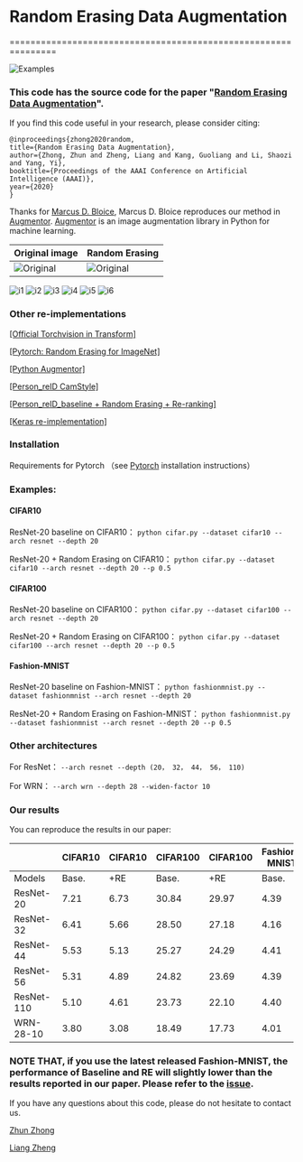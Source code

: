 # Random Erasing Data Augmentation
===============================================================

![Examples](all_examples-page-001.jpg)

### This code has the source code for the paper "[Random Erasing Data Augmentation](https://arxiv.org/abs/1708.04896)".

If you find this code useful in your research, please consider citing:

    @inproceedings{zhong2020random,
    title={Random Erasing Data Augmentation},
    author={Zhong, Zhun and Zheng, Liang and Kang, Guoliang and Li, Shaozi and Yang, Yi},
    booktitle={Proceedings of the AAAI Conference on Artificial Intelligence (AAAI)},
    year={2020}
    }

Thanks for [Marcus D. Bloice](https://github.com/mdbloice), Marcus D. Bloice reproduces our method in [Augmentor](http://augmentor.readthedocs.io/en/master/code.html#Augmentor.Pipeline.Pipeline.random_erasing). [Augmentor](http://augmentor.readthedocs.io/en/master/index.html) is an image augmentation library in Python for machine learning.

| Original image                                                                                             | Random Erasing                                                                                                                        |
|----------------------------------------------------------------------------------------------------------------------------|--------------------------------------------------------------------------------------------------------------------------------------------------------|
| ![Original](https://raw.githubusercontent.com/mdbloice/AugmentorFiles/master/UsageGuide/city-road-street-italy-scaled.jpg) | ![Original](https://raw.githubusercontent.com/mdbloice/AugmentorFiles/master/UsageGuide/city-road-street-italy-animation.gif) |

![i1](img/001-black.gif)
![i2](img/001-white.gif)
![i3](img/001-random.gif)
![i4](img/002-black.gif)
![i5](img/002-white.gif)
![i6](img/002-random.gif)


### Other re-implementations

[\[Official Torchvision in Transform\]](https://pytorch.org/docs/master/torchvision/transforms.html#torchvision.transforms.RandomErasing)

[\[Pytorch: Random Erasing for ImageNet\]](https://github.com/rwightman/pytorch-image-models)

[\[Python Augmentor\]](http://augmentor.readthedocs.io/en/master/code.html#Augmentor.Pipeline.Pipeline.random_erasing)

[\[Person_reID CamStyle\]](https://github.com/zhunzhong07/CamStyle)

[\[Person_reID_baseline + Random Erasing + Re-ranking\]](https://github.com/layumi/Person_reID_baseline_pytorch)

[\[Keras re-implementation\]](https://github.com/yu4u/cutout-random-erasing)


### Installation

Requirements for Pytorch （see [Pytorch](http://pytorch.org/) installation instructions）

### Examples:

#### CIFAR10

ResNet-20 baseline on CIFAR10：
    ```
    python cifar.py --dataset cifar10 --arch resnet --depth 20
    ```
    
ResNet-20 + Random Erasing on CIFAR10：
    ```
    python cifar.py --dataset cifar10 --arch resnet --depth 20 --p 0.5
    ```

#### CIFAR100

ResNet-20 baseline on CIFAR100：
    ```
    python cifar.py --dataset cifar100 --arch resnet --depth 20
    ```
    
ResNet-20 + Random Erasing on CIFAR100：
    ```
    python cifar.py --dataset cifar100 --arch resnet --depth 20 --p 0.5
    ```

#### Fashion-MNIST


ResNet-20 baseline on Fashion-MNIST：
    ```
    python fashionmnist.py --dataset fashionmnist --arch resnet --depth 20
    ```
    
ResNet-20 + Random Erasing on Fashion-MNIST：
    ```
    python fashionmnist.py --dataset fashionmnist --arch resnet --depth 20 --p 0.5
    ```

### Other architectures

For ResNet： 
    ```
    --arch resnet --depth (20， 32， 44， 56， 110)
    ```

For WRN：
    ```
    --arch wrn --depth 28 --widen-factor 10
    ```

### Our results

You can reproduce the results in our paper:

| |  CIFAR10 | CIFAR10| CIFAR100 | CIFAR100| Fashion-MNIST | Fashion-MNIST|
| -----   | -----  | ----  | -----  | ----  | -----  | ----  |
|Models |  Base. | +RE | Base. | +RE | Base. | +RE |
|ResNet-20 |  7.21 | 6.73 | 30.84 | 29.97 | 4.39 | 4.02 |
|ResNet-32 |  6.41 | 5.66 | 28.50 | 27.18 | 4.16 | 3.80 |
|ResNet-44 |  5.53 | 5.13 | 25.27 | 24.29 | 4.41 | 4.01 |
|ResNet-56 |  5.31 | 4.89| 24.82 | 23.69 | 4.39 | 4.13 |
|ResNet-110 |  5.10 | 4.61 | 23.73 | 22.10 | 4.40 | 4.01 |
|WRN-28-10 |  3.80 | 3.08 | 18.49 | 17.73 | 4.01 | 3.65 |

### NOTE THAT, if you use the latest released Fashion-MNIST, the performance of Baseline and RE will slightly lower than the results reported in our paper. Please refer to the [issue](https://github.com/zhunzhong07/Random-Erasing/issues/9).



If you have any questions about this code, please do not hesitate to contact us.

[Zhun Zhong](http://zhunzhong.site)

[Liang Zheng](http://liangzheng.com.cn)

